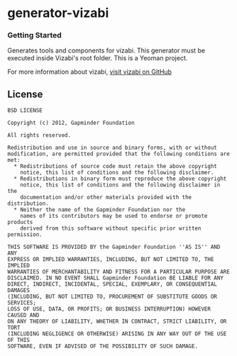 # generator-vizabi

### Getting Started

Generates tools and components for vizabi.
This generator must be executed inside Vizabi's root folder.
This is a Yeoman project.

For more information about vizabi, [visit vizabi on GitHub](https://github.com/Gapminder/vizabi)


## License

```
BSD LICENSE

Copyright (c) 2012, Gapminder Foundation

All rights reserved.

Redistribution and use in source and binary forms, with or without
modification, are permitted provided that the following conditions are met:
  * Redistributions of source code must retain the above copyright
    notice, this list of conditions and the following disclaimer.
  * Redistributions in binary form must reproduce the above copyright
    notice, this list of conditions and the following disclaimer in the
    documentation and/or other materials provided with the distribution.
  * Neither the name of the Gapminder Foundation nor the
    names of its contributors may be used to endorse or promote products
    derived from this software without specific prior written permission.

THIS SOFTWARE IS PROVIDED BY the Gapminder Foundation ''AS IS'' AND ANY
EXPRESS OR IMPLIED WARRANTIES, INCLUDING, BUT NOT LIMITED TO, THE IMPLIED
WARRANTIES OF MERCHANTABILITY AND FITNESS FOR A PARTICULAR PURPOSE ARE
DISCLAIMED. IN NO EVENT SHALL Gapminder Foundation BE LIABLE FOR ANY
DIRECT, INDIRECT, INCIDENTAL, SPECIAL, EXEMPLARY, OR CONSEQUENTIAL DAMAGES
(INCLUDING, BUT NOT LIMITED TO, PROCUREMENT OF SUBSTITUTE GOODS OR SERVICES;
LOSS OF USE, DATA, OR PROFITS; OR BUSINESS INTERRUPTION) HOWEVER CAUSED AND
ON ANY THEORY OF LIABILITY, WHETHER IN CONTRACT, STRICT LIABILITY, OR TORT
(INCLUDING NEGLIGENCE OR OTHERWISE) ARISING IN ANY WAY OUT OF THE USE OF THIS
SOFTWARE, EVEN IF ADVISED OF THE POSSIBILITY OF SUCH DAMAGE.
```

